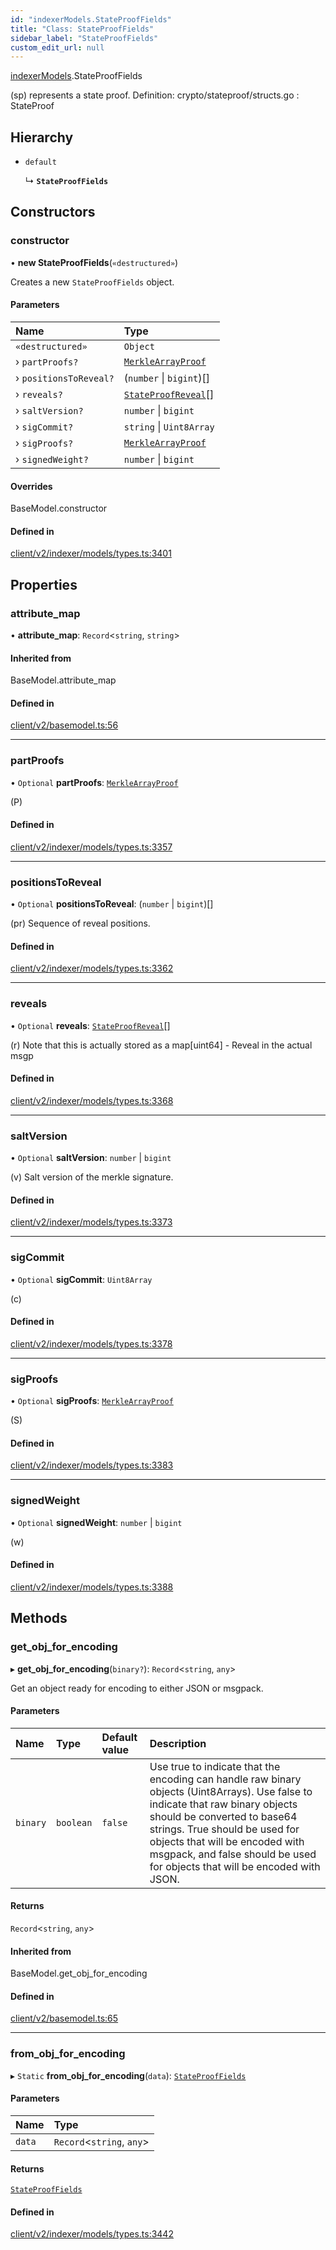 ```yaml
---
id: "indexerModels.StateProofFields"
title: "Class: StateProofFields"
sidebar_label: "StateProofFields"
custom_edit_url: null
---
```


[indexerModels](../namespaces/erModels).StateProofFields

(sp) represents a state proof.
Definition:
crypto/stateproof/structs.go : StateProof

## Hierarchy

- `default`

  ↳ **`StateProofFields`**

## Constructors

### constructor

• **new StateProofFields**(`«destructured»`)

Creates a new `StateProofFields` object.

#### Parameters

| Name | Type |
| :------ | :------ |
| `«destructured»` | `Object` |
| › `partProofs?` | [`MerkleArrayProof`](erModels.MerkleArrayProof) |
| › `positionsToReveal?` | (`number` \| `bigint`)[] |
| › `reveals?` | [`StateProofReveal`](erModels.StateProofReveal)[] |
| › `saltVersion?` | `number` \| `bigint` |
| › `sigCommit?` | `string` \| `Uint8Array` |
| › `sigProofs?` | [`MerkleArrayProof`](erModels.MerkleArrayProof) |
| › `signedWeight?` | `number` \| `bigint` |

#### Overrides

BaseModel.constructor

#### Defined in

[client/v2/indexer/models/types.ts:3401](https://github.com/joe-p/js-algorand-sdk/blob/6a3021f/src/client/v2/indexer/models/types.ts#L3401)

## Properties

### attribute\_map

• **attribute\_map**: `Record`<`string`, `string`\>

#### Inherited from

BaseModel.attribute\_map

#### Defined in

[client/v2/basemodel.ts:56](https://github.com/joe-p/js-algorand-sdk/blob/6a3021f/src/client/v2/basemodel.ts#L56)

___

### partProofs

• `Optional` **partProofs**: [`MerkleArrayProof`](erModels.MerkleArrayProof)

(P)

#### Defined in

[client/v2/indexer/models/types.ts:3357](https://github.com/joe-p/js-algorand-sdk/blob/6a3021f/src/client/v2/indexer/models/types.ts#L3357)

___

### positionsToReveal

• `Optional` **positionsToReveal**: (`number` \| `bigint`)[]

(pr) Sequence of reveal positions.

#### Defined in

[client/v2/indexer/models/types.ts:3362](https://github.com/joe-p/js-algorand-sdk/blob/6a3021f/src/client/v2/indexer/models/types.ts#L3362)

___

### reveals

• `Optional` **reveals**: [`StateProofReveal`](erModels.StateProofReveal)[]

(r) Note that this is actually stored as a map[uint64] - Reveal in the actual
msgp

#### Defined in

[client/v2/indexer/models/types.ts:3368](https://github.com/joe-p/js-algorand-sdk/blob/6a3021f/src/client/v2/indexer/models/types.ts#L3368)

___

### saltVersion

• `Optional` **saltVersion**: `number` \| `bigint`

(v) Salt version of the merkle signature.

#### Defined in

[client/v2/indexer/models/types.ts:3373](https://github.com/joe-p/js-algorand-sdk/blob/6a3021f/src/client/v2/indexer/models/types.ts#L3373)

___

### sigCommit

• `Optional` **sigCommit**: `Uint8Array`

(c)

#### Defined in

[client/v2/indexer/models/types.ts:3378](https://github.com/joe-p/js-algorand-sdk/blob/6a3021f/src/client/v2/indexer/models/types.ts#L3378)

___

### sigProofs

• `Optional` **sigProofs**: [`MerkleArrayProof`](erModels.MerkleArrayProof)

(S)

#### Defined in

[client/v2/indexer/models/types.ts:3383](https://github.com/joe-p/js-algorand-sdk/blob/6a3021f/src/client/v2/indexer/models/types.ts#L3383)

___

### signedWeight

• `Optional` **signedWeight**: `number` \| `bigint`

(w)

#### Defined in

[client/v2/indexer/models/types.ts:3388](https://github.com/joe-p/js-algorand-sdk/blob/6a3021f/src/client/v2/indexer/models/types.ts#L3388)

## Methods

### get\_obj\_for\_encoding

▸ **get_obj_for_encoding**(`binary?`): `Record`<`string`, `any`\>

Get an object ready for encoding to either JSON or msgpack.

#### Parameters

| Name | Type | Default value | Description |
| :------ | :------ | :------ | :------ |
| `binary` | `boolean` | `false` | Use true to indicate that the encoding can handle raw binary objects (Uint8Arrays). Use false to indicate that raw binary objects should be converted to base64 strings. True should be used for objects that will be encoded with msgpack, and false should be used for objects that will be encoded with JSON. |

#### Returns

`Record`<`string`, `any`\>

#### Inherited from

BaseModel.get\_obj\_for\_encoding

#### Defined in

[client/v2/basemodel.ts:65](https://github.com/joe-p/js-algorand-sdk/blob/6a3021f/src/client/v2/basemodel.ts#L65)

___

### from\_obj\_for\_encoding

▸ `Static` **from_obj_for_encoding**(`data`): [`StateProofFields`](erModels.StateProofFields)

#### Parameters

| Name | Type |
| :------ | :------ |
| `data` | `Record`<`string`, `any`\> |

#### Returns

[`StateProofFields`](erModels.StateProofFields)

#### Defined in

[client/v2/indexer/models/types.ts:3442](https://github.com/joe-p/js-algorand-sdk/blob/6a3021f/src/client/v2/indexer/models/types.ts#L3442)

